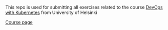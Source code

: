 This repo is used for submitting all exercises related to the course [DevOps with Kubernetes](https://devopswithkubernetes.com/part-1/1-first-deploy) from University of Helsinki

[Course page](https://devopswithkubernetes.com/)
